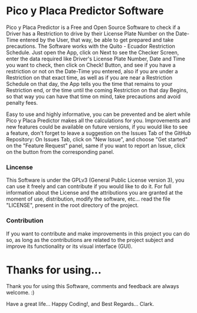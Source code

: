 # Pico y Placa Predictor Software
Pico y Placa Predictor is a Free and Open Source Software to check if a Driver has a Restriction to drive by their License Plate Number on the Date-Time entered by the User, that way, be able to get prepared and take precautions. The Software works with the Quito - Ecuador Restriction Schedule. Just open the App, click on Next to see the Checker Screen, enter the data required like Driver's License Plate Number, Date and  Time you want to check, then click on Check! Button, and see if you have a restriction or not on the Date-Time you entered, also if you are under a Restriction on that exact time, as well as if you are near a Restriction Schedule on that day, the App tells you the time that remains to your Restriction end, or the time  until the coming Restriction on that day Begins, so that way you can have that time on mind, take precautions and avoid penalty fees.

Easy to use and highly informative, you can be prevented and be alert while Pico y Placa Predictor makes all the calculations for you.
Improvements and new features could be available on future versions, if you would like to see a feature, don't forget to leave a suggestion on the Issues Tab of the GitHub Repository: On Issues Tab, click on "New Issue", and choose "Get started" on the "Feature Request" panel, same if you want to report an Issue, click on the button from the corresponding panel.

### Lincense
This Software is under the GPLv3 (General Public License version 3), you can use it freely and can contribute if you would like to do it.
For full information about the License and the attributions you are granted at the moment of use, distribution, modify the software, etc... read the file "LICENSE", present in the root directory of the project.

### Contribution
If you want to contribute and make improvements in this project you can do so, as long as the contributions are related to the project subject and improve its functionality or its visual interface (GUI).

# Thanks for using...
Thank you for using this Software, comments and feedback are always welcome. :)

Have a great life... Happy Coding!, and Best Regards... Clark.

